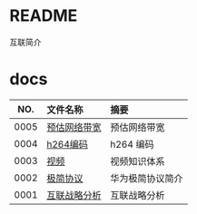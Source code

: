 # README

互联简介

# docs

NO.  |文件名称|摘要
:---:|:--|:--
0005 | [预估网络带宽](docs/0005_预估网络带宽.md) | 预估网络带宽
0004 | [h264编码](docs/0004_h264编码.md) | h264 编码
0003 | [视频](docs/0003_视频.md) | 视频知识体系
0002 | [极简协议](docs/0002_极简协议.md) | 华为极简协议简介
0001 | [互联战略分析](docs/0001_互联战略分析.md) | 互联战略分析
